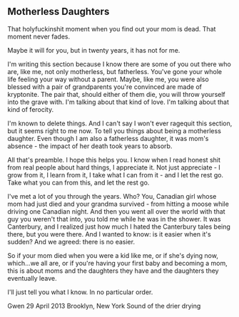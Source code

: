 Motherless Daughters
--------------------

That holyfuckinshit moment when you find out your mom is dead. That moment never fades.

Maybe it will for you, but in twenty years, it has not for me.

I'm writing this section because I know there are some of you out there who are, like me, not only motherless, but fatherless. You've gone your whole life feeling your way without a parent. Maybe, like me, you were also blessed with a pair of grandparents you're convinced are made of kryptonite. The pair that, should either of them die, you will throw yourself into the grave with. I'm talking about that kind of love. I'm talking about that kind of ferocity.

I'm known to delete things. And I can't say I won't ever ragequit this section, but it seems right to me now. To tell you things about being a motherless daughter. Even though I am also a fatherless daughter, it was mom's absence - the impact of her death took years to absorb.

All that's preamble. I hope this helps you. I know when I read honest shit from real people about hard things, I appreciate it. Not just appreciate - I grow from it, I learn from it, I take what I can from it - and I let the rest go. Take what you can from this, and let the rest go. 

I've met a lot of you through the years. Who? You, Canadian girl whose mom had just died and your grandma survived - from hitting a moose while driving one Canadian night. And then you went all over the world with that guy you weren't that into, you told me while he was in the shower. It was Canterbury, and I realized just how much I hated the Canterbury tales being there, but you were there. And I wanted to know: is it easier when it's sudden? And we agreed: there is no easier.

So if your mom died when you were a kid like me, or if she's dying now, which...we all are, or if you're having your first baby and becoming a mom, this is about moms and the daughters they have and the daughters they eventually leave.

I'll just tell you what I know. In no particular order.

Gwen
29 April 2013
Brooklyn, New York
Sound of the drier drying